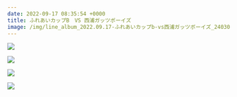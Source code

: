 ```yaml
---
date: 2022-09-17 08:35:54 +0000
title: ふれあいカップB　VS 西浦ガッツボーイズ
image: /img/line_album_2022.09.17-ふれあいカップb-vs西浦ガッツボーイズ_240305_1.jpg
---
```

![](/img/line_album_2022.09.17-ふれあいカップb-vs西浦ガッツボーイズ_240305_2.jpg)

![](/img/line_album_2022.09.17-ふれあいカップb-vs西浦ガッツボーイズ_240305_3.jpg)

![](/img/line_album_2022.09.17-ふれあいカップb-vs西浦ガッツボーイズ_240305_4.jpg)

![](/img/line_album_2022.09.17-ふれあいカップb-vs西浦ガッツボーイズ_240305_5.jpg)
